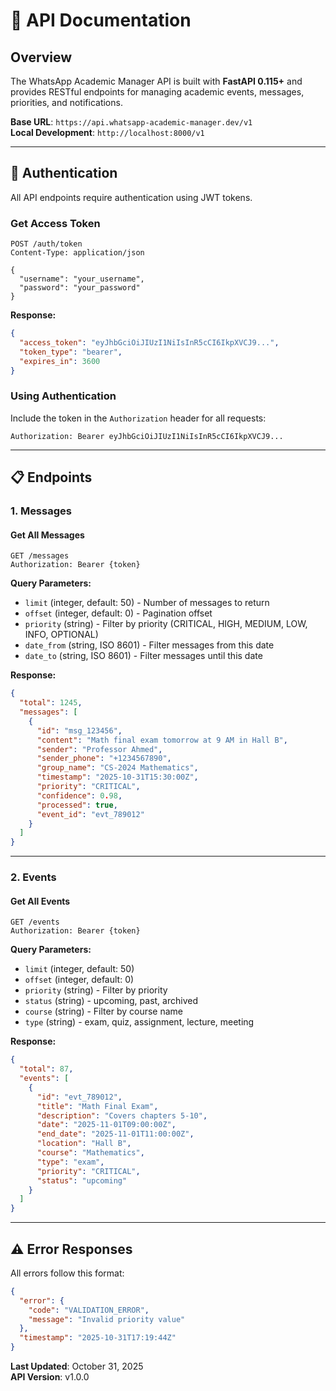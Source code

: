 # 📡 API Documentation

## Overview

The WhatsApp Academic Manager API is built with **FastAPI 0.115+** and provides RESTful endpoints for managing academic events, messages, priorities, and notifications.

**Base URL**: `https://api.whatsapp-academic-manager.dev/v1`  
**Local Development**: `http://localhost:8000/v1`

---

## 🔐 Authentication

All API endpoints require authentication using JWT tokens.

### Get Access Token

```http
POST /auth/token
Content-Type: application/json

{
  "username": "your_username",
  "password": "your_password"
}
```

**Response:**
```json
{
  "access_token": "eyJhbGciOiJIUzI1NiIsInR5cCI6IkpXVCJ9...",
  "token_type": "bearer",
  "expires_in": 3600
}
```

### Using Authentication

Include the token in the `Authorization` header for all requests:

```http
Authorization: Bearer eyJhbGciOiJIUzI1NiIsInR5cCI6IkpXVCJ9...
```

---

## 📋 Endpoints

### 1. Messages

#### Get All Messages

```http
GET /messages
Authorization: Bearer {token}
```

**Query Parameters:**
- `limit` (integer, default: 50) - Number of messages to return
- `offset` (integer, default: 0) - Pagination offset
- `priority` (string) - Filter by priority (CRITICAL, HIGH, MEDIUM, LOW, INFO, OPTIONAL)
- `date_from` (string, ISO 8601) - Filter messages from this date
- `date_to` (string, ISO 8601) - Filter messages until this date

**Response:**
```json
{
  "total": 1245,
  "messages": [
    {
      "id": "msg_123456",
      "content": "Math final exam tomorrow at 9 AM in Hall B",
      "sender": "Professor Ahmed",
      "sender_phone": "+1234567890",
      "group_name": "CS-2024 Mathematics",
      "timestamp": "2025-10-31T15:30:00Z",
      "priority": "CRITICAL",
      "confidence": 0.98,
      "processed": true,
      "event_id": "evt_789012"
    }
  ]
}
```

---

### 2. Events

#### Get All Events

```http
GET /events
Authorization: Bearer {token}
```

**Query Parameters:**
- `limit` (integer, default: 50)
- `offset` (integer, default: 0)
- `priority` (string) - Filter by priority
- `status` (string) - upcoming, past, archived
- `course` (string) - Filter by course name
- `type` (string) - exam, quiz, assignment, lecture, meeting

**Response:**
```json
{
  "total": 87,
  "events": [
    {
      "id": "evt_789012",
      "title": "Math Final Exam",
      "description": "Covers chapters 5-10",
      "date": "2025-11-01T09:00:00Z",
      "end_date": "2025-11-01T11:00:00Z",
      "location": "Hall B",
      "course": "Mathematics",
      "type": "exam",
      "priority": "CRITICAL",
      "status": "upcoming"
    }
  ]
}
```

---

## ⚠️ Error Responses

All errors follow this format:

```json
{
  "error": {
    "code": "VALIDATION_ERROR",
    "message": "Invalid priority value"
  },
  "timestamp": "2025-10-31T17:19:44Z"
}
```

**Last Updated**: October 31, 2025  
**API Version**: v1.0.0